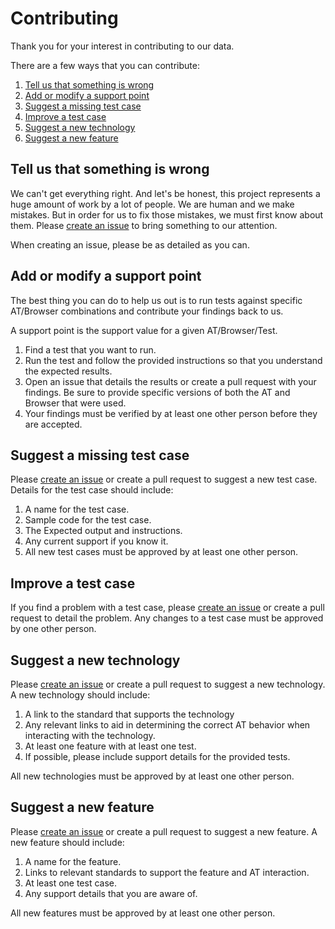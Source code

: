 # Contributing

Thank you for your interest in contributing to our data.

There are a few ways that you can contribute:

1. [Tell us that something is wrong](#tell-us-that-something-is-wrong)
2. [Add or modify a support point](#add-or-modify-a-support-point)
3. [Suggest a missing test case](#suggest-a-missing-test-case)
4. [Improve a test case](#improve-a-test-case)
5. [Suggest a new technology](#suggest-a-new-technology)
6. [Suggest a new feature](#suggest-a-new-feature)

## Tell us that something is wrong

We can't get everything right. And let's be honest, this project represents a huge amount of work by a lot of people. We are human and we make mistakes. But in order for us to fix those mistakes, we must first know about them. Please [create an issue](https://github.com/accessibilitysupported/accessibilitysupported/issues) to bring something to our attention.

When creating an issue, please be as detailed as you can.

## Add or modify a support point

The best thing you can do to help us out is to run tests against specific AT/Browser combinations and contribute your findings back to us.

A support point is the support value for a given AT/Browser/Test.

1. Find a test that you want to run.
2. Run the test and follow the provided instructions so that you understand the expected results.
3. Open an issue that details the results or create a pull request with your findings. Be sure to provide specific versions of both the AT and Browser that were used.
4. Your findings must be verified by at least one other person before they are accepted.

## Suggest a missing test case

Please [create an issue](https://github.com/accessibilitysupported/accessibilitysupported/issues) or create a pull request to suggest a new test case. Details for the test case should include:

1. A name for the test case.
2. Sample code for the test case.
3. The Expected output and instructions.
4. Any current support if you know it.
5. All new test cases must be approved by at least one other person.

## Improve a test case

If you find a problem with a test case, please [create an issue](https://github.com/accessibilitysupported/accessibilitysupported/issues) or create a pull request to detail the problem. Any changes to a test case must be approved by one other person.

## Suggest a new technology

Please [create an issue](https://github.com/accessibilitysupported/accessibilitysupported/issues) or create a pull request to suggest a new technology. A new technology should include:

1. A link to the standard that supports the technology
2. Any relevant links to aid in determining the correct AT behavior when interacting with the technology.
3. At least one feature with at least one test.
4. If possible, please include support details for the provided tests.

All new technologies must be approved by at least one other person.

## Suggest a new feature

Please [create an issue](https://github.com/accessibilitysupported/accessibilitysupported/issues) or create a pull request to suggest a new feature. A new feature should include:

1. A name for the feature.
2. Links to relevant standards to support the feature and AT interaction.
3. At least one test case.
4. Any support details that you are aware of.

All new features must be approved by at least one other person.

